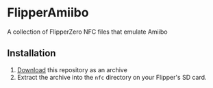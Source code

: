 # FlipperAmiibo
A collection of FlipperZero NFC files that emulate Amiibo
 
## Installation

1. [Download](https://github.com/Gioman101/FlipperAmiibo/archive/refs/heads/main.zip) this repository as an archive
1. Extract the archive into the `nfc` directory on your Flipper's SD card.
